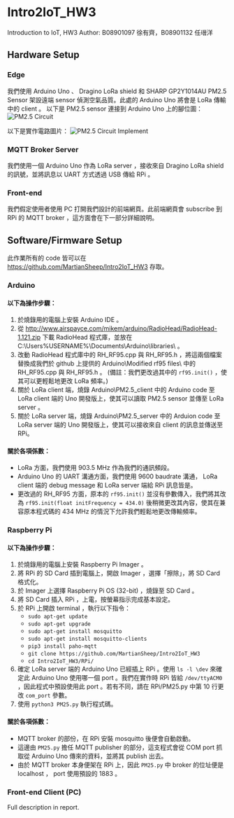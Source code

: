# Intro2IoT_HW3
Introduction to IoT, HW3
Author: B08901097 徐有齊，B08901132 任瑨洋

## Hardware Setup
### Edge
我們使用 Arduino Uno 、 Dragino LoRa shield 和 SHARP GP2Y1014AU PM2.5 Sensor 架設遠端 sensor 偵測空氣品質。此處的 Arduino Uno 將會是 LoRa 傳輸中的 client 。
以下是 PM2.5 sensor 連接到 Arduino Uno 上的腳位圖：
![PM2.5 Circuit](https://i.imgur.com/jdgksA9.png?1)

以下是實作電路圖片：
![PM2.5 Circuit Implement](https://i.imgur.com/Xep1t5T.jpg)

### MQTT Broker Server
我們使用一個 Arduino Uno 作為 LoRa server ，接收來自 Dragino LoRa shield 的訊號，並將訊息以 UART 方式透過 USB 傳給 RPi 。

### Front-end
我們假定使用者使用 PC 打開我們設計的前端網頁。此前端網頁會 subscribe 到 RPi 的 MQTT broker ，這方面會在下一部分詳細說明。

## Software/Firmware Setup
此作業所有的 code 皆可以在 https://github.com/MartianSheep/Intro2IoT_HW3 存取。

### Arduino
#### 以下為操作步驟：
1. 於燒錄用的電腦上安裝 Arduino IDE 。
2. 從 http://www.airspayce.com/mikem/arduino/RadioHead/RadioHead-1.121.zip 下載 RadioHead 程式庫，並放在 C:\Users\%USERNAME%\Documents\Arduino\libraries\ 。
3. 改動 RadioHead 程式庫中的 RH_RF95.cpp 與 RH_RF95.h ，將這兩個檔案替換成我們於 github 上提供的 Arduino\Modified rf95 files\ 中的 RH_RF95.cpp 與 RH_RF95.h 。 (備註：我們更改過其中的 `rf95.init()` ，使其可以更輕鬆地更改 LoRa 頻率。)
4. 關於 LoRa client 端，燒錄 Arduino\PM2.5_client 中的 Arduino code 至 LoRa client 端的 Uno 開發版上，使其可以讀取 PM2.5 sensor 並傳至 LoRa server 。
5. 關於 LoRa server 端，燒錄 Arduino\PM2.5_server 中的 Arduion code 至 LoRa server 端的 Uno 開發版上，使其可以接收來自 client 的訊息並傳送至 RPi。
#### 關於各項係數：
- LoRa 方面，我們使用 903.5 MHz 作為我們的通訊頻段。
- Arduino Uno 的 UART 溝通方面，我們使用 9600 baudrate 溝通， LoRa client 端的 debug message 和 LoRa server 端給 RPi 訊息皆是。
- 更改過的 RH_RF95 方面，原本的 `rf95.init()` 並沒有參數傳入，我們將其改為 `rf95.init(float initFrequency = 434.0)` 後稍微更改其內容，使其在兼容原本程式碼的 434 MHz 的情況下允許我們輕鬆地更改傳輸頻率。

### Raspberry Pi
#### 以下為操作步驟：
1. 於燒錄用的電腦上安裝 Raspberry Pi Imager 。
2. 將 RPi 的 SD Card 插到電腦上，開啟 Imager ，選擇「擦除」，將 SD Card 格式化。
3. 於 Imager 上選擇 Raspberry Pi OS (32-bit) ，燒錄至 SD Card 。
4. 將 SD Card 插入 RPi ，上電，按螢幕指示完成基本設定。
5. 於 RPi 上開啟 terminal ，執行以下指令：
	- `sudo apt-get update`
	- `sudo apt-get upgrade`
	- `sudo apt-get install mosquitto`
	- `sudo apt-get install mosquitto-clients`
	- `pip3 install paho-mqtt`
	- `git clone https://github.com/MartianSheep/Intro2IoT_HW3`
	- `cd Intro2IoT_HW3/RPi/`
6. 確定 LoRa server 端的 Arduino Uno 已經插上 RPi 。使用 `ls -l \dev` 來確定此 Arduino Uno 使用哪一個 port 。我們在實作時 RPi 皆給 `/dev/ttyACM0` ，因此程式中預設使用此 port 。若有不同，請在 RPi/PM25.py 中第 10 行更改 `com_port` 參數。
7. 使用 `python3 PM25.py` 執行程式碼。
#### 關於各項係數：
- MQTT broker 的部份，在 RPi 安裝 mosquitto 後便會自動啟動。
- 這邊由 `PM25.py` 擔任 MQTT publisher 的部分，這支程式會從 COM port 抓取從 Arduino Uno 傳來的資料，並將其 publish 出去。
- 由於 MQTT broker 本身便架在 RPi 上，因此 `PM25.py` 中 broker 的位址便是 localhost ， port 使用預設的 1883 。

### Front-end Client (PC)
Full description in report.
